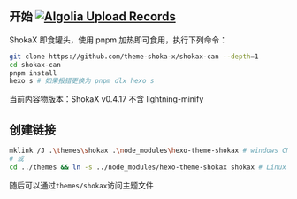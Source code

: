 

## 开始 [![Algolia Upload Records](https://github.com/Louaq/shokax/actions/workflows/algolia.yml/badge.svg)](https://github.com/Louaq/shokax/actions/workflows/algolia.yml)
ShokaX 即食罐头，使用 pnpm 加热即可食用，执行下列命令：
```bash
git clone https://github.com/theme-shoka-x/shokax-can --depth=1
cd shokax-can
pnpm install
hexo s # 如果报错更换为 pnpm dlx hexo s
```

当前内容物版本：ShokaX v0.4.17 不含 lightning-minify

## 创建链接
```bash
mklink /J .\themes\shokax .\node_modules\hexo-theme-shokax # windows CMD
# 或
cd ../themes && ln -s ../node_modules/hexo-theme-shokax shokax # Linux Bash
```
随后可以通过`themes/shokax`访问主题文件